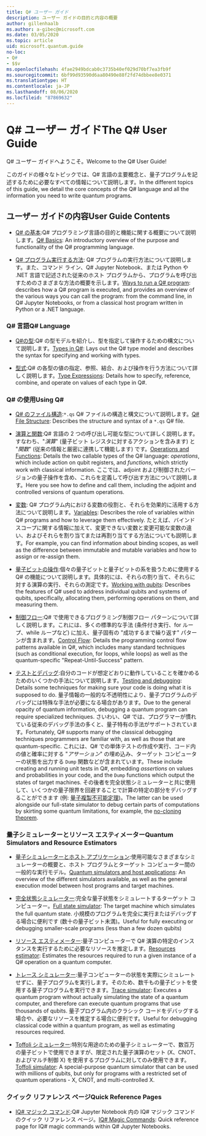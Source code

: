 ```yaml
---
title: Q# ユーザー ガイド
description: ユーザー ガイドの目的と内容の概要
author: gillenhaalb
ms.author: a-gibec@microsoft.com
ms.date: 03/05/2020
ms.topic: article
uid: microsoft.quantum.guide
no-loc:
- Q#
- $$v
ms.openlocfilehash: 4fae2949bdcab0c3735b40ef029d70bf7ea3fb9f
ms.sourcegitcommit: 6bf99d93590d6aa80490e88f2fd74dbbee8e0371
ms.translationtype: HT
ms.contentlocale: ja-JP
ms.lasthandoff: 08/06/2020
ms.locfileid: "87869632"
---
```

# <a name="the-no-locq-user-guide"></a><span data-ttu-id="cc36a-103">Q# ユーザー ガイド</span><span class="sxs-lookup"><span data-stu-id="cc36a-103">The Q# User Guide</span></span>

<span data-ttu-id="cc36a-104">Q# ユーザー ガイドへようこそ。</span><span class="sxs-lookup"><span data-stu-id="cc36a-104">Welcome to the Q# User Guide!</span></span> 

<span data-ttu-id="cc36a-105">このガイドの様々なトピックでは、Q# 言語の主要概念と、量子プログラムを記述するために必要なすべての情報について説明します。</span><span class="sxs-lookup"><span data-stu-id="cc36a-105">In the different topics of this guide, we detail the core concepts of the Q# language and all the information you need to write quantum programs.</span></span>

## <a name="user-guide-contents"></a><span data-ttu-id="cc36a-106">ユーザー ガイドの内容</span><span class="sxs-lookup"><span data-stu-id="cc36a-106">User Guide Contents</span></span>

- <span data-ttu-id="cc36a-107">[Q# の基本](xref:microsoft.quantum.guide.basics):Q# プログラミング言語の目的と機能に関する概要について説明します。</span><span class="sxs-lookup"><span data-stu-id="cc36a-107">[Q# Basics](xref:microsoft.quantum.guide.basics): An introductory overview of the purpose and functionality of the Q# programming language.</span></span> 

- <span data-ttu-id="cc36a-108">[Q# プログラム実行する方法](xref:microsoft.quantum.guide.host-programs): Q# プログラムの実行方法について説明します。また、コマンド ライン、Q# Jupyter Notebook、または Python や .NET 言語で記述された従来のホスト プログラムから、プログラムを呼び出すためのさまざまな方法の概要を示します。</span><span class="sxs-lookup"><span data-stu-id="cc36a-108">[Ways to run a Q# program](xref:microsoft.quantum.guide.host-programs): describes how a Q# program is executed, and provides an overview of the various ways you can call the program: from the command line, in Q# Jupyter Notebooks, or from a classical host program written in Python or a .NET language.</span></span>

### <a name="no-locq-language"></a><span data-ttu-id="cc36a-109">Q# 言語</span><span class="sxs-lookup"><span data-stu-id="cc36a-109">Q# Language</span></span>

- <span data-ttu-id="cc36a-110">[Q#の型](xref:microsoft.quantum.guide.types):Q# の型モデルを紹介し、型を指定して操作するための構文について説明します。</span><span class="sxs-lookup"><span data-stu-id="cc36a-110">[Types in Q#](xref:microsoft.quantum.guide.types): Lays out the Q# type model and describes the syntax for specifying and working with types.</span></span>

- <span data-ttu-id="cc36a-111">[型式](xref:microsoft.quantum.guide.expressions):Q# の各型の値の指定、参照、結合、および操作を行う方法について詳しく説明します。</span><span class="sxs-lookup"><span data-stu-id="cc36a-111">[Type Expressions](xref:microsoft.quantum.guide.expressions): Details how to specify, reference, combine, and operate on values of each type in Q#.</span></span> 

### <a name="using-no-locq"></a><span data-ttu-id="cc36a-112">Q# の使用</span><span class="sxs-lookup"><span data-stu-id="cc36a-112">Using Q#</span></span>

- <span data-ttu-id="cc36a-113">[Q# のファイル構造](xref:microsoft.quantum.guide.filestructure):`*.qs` Q# ファイルの構造と構文について説明します。</span><span class="sxs-lookup"><span data-stu-id="cc36a-113">[Q# File Structure](xref:microsoft.quantum.guide.filestructure): Describes the structure and syntax of a `*.qs` Q# file.</span></span>

- <span data-ttu-id="cc36a-114">[演算と関数](xref:microsoft.quantum.guide.operationsfunctions):Q# 言語の 2 つの呼び出し可能な型について詳しく説明します。すなわち、"*演算*" (量子ビット レジスタに対するアクションを含みます) と "*関数*" (従来の情報と厳密に連携して機能します) です。</span><span class="sxs-lookup"><span data-stu-id="cc36a-114">[Operations and Functions](xref:microsoft.quantum.guide.operationsfunctions): Details the two callable types of the Q# language: *operations*, which include action on qubit registers, and *functions*, which strictly work with classical information.</span></span> 
    <span data-ttu-id="cc36a-115">ここでは、adjoint および制御されたバージョンの量子操作を含め、これらを定義して呼び出す方法について説明します。</span><span class="sxs-lookup"><span data-stu-id="cc36a-115">Here you see how to define and call them, including the adjoint and controlled versions of quantum operations.</span></span>

- <span data-ttu-id="cc36a-116">[変数](xref:microsoft.quantum.guide.variables): Q# プログラム内における変数の役割と、それらを効果的に活用する方法について説明します。</span><span class="sxs-lookup"><span data-stu-id="cc36a-116">[Variables](xref:microsoft.quantum.guide.variables): Describes the role of variables within Q# programs and how to leverage them effectively.</span></span> 
    <span data-ttu-id="cc36a-117">たとえば、バインド スコープに関する情報に加えて、変更できない変数と変更可能な変数の違い、およびそれらを割り当てまたは再割り当てする方法についても説明します。</span><span class="sxs-lookup"><span data-stu-id="cc36a-117">For example, you can find information about binding scopes, as well as the difference between immutable and mutable variables and how to assign or re-assign them.</span></span>

- <span data-ttu-id="cc36a-118">[量子ビットの操作](xref:microsoft.quantum.guide.qubits):個々の量子ビットと量子ビットの系を扱うために使用する Q# の機能について説明します。具体的には、それらの割り当て、それらに対する演算の実行、それらの測定です。</span><span class="sxs-lookup"><span data-stu-id="cc36a-118">[Working with qubits](xref:microsoft.quantum.guide.qubits): Describes the features of Q# used to address individual qubits and systems of qubits, specifically, allocating them, performing operations on them, and measuring them.</span></span> 

- <span data-ttu-id="cc36a-119">[制御フロー](xref:microsoft.quantum.guide.controlflow):Q# で使用できるプログラミング制御フロー パターンについて詳しく説明します。これには、多くの標準的な手法 (条件付き実行、for ループ、while ループなど) に加え、量子固有の "成功するまで繰り返す" パターンが含まれます。</span><span class="sxs-lookup"><span data-stu-id="cc36a-119">[Control Flow](xref:microsoft.quantum.guide.controlflow): Details the programming control flow patterns available in Q#, which includes many standard techniques (such as conditional execution, for loops, while loops) as well as the quantum-specific "Repeat-Until-Success" pattern.</span></span>

- <span data-ttu-id="cc36a-120">[テストとデバッグ](xref:microsoft.quantum.guide.testingdebugging):自分のコードが想定どおりに動作していることを確かめるためのいくつかの手法について説明します。</span><span class="sxs-lookup"><span data-stu-id="cc36a-120">[Testing and debugging](xref:microsoft.quantum.guide.testingdebugging): Details some techniques for making sure your code is doing what it is supposed to do.</span></span> 
    <span data-ttu-id="cc36a-121">量子情報の一般的な不透明性により、量子プログラムのデバッグには特殊な手法が必要になる場合があります。</span><span class="sxs-lookup"><span data-stu-id="cc36a-121">Due to the general opacity of quantum information, debugging a quantum program can require specialized techniques.</span></span> 
    <span data-ttu-id="cc36a-122">さいわい、Q# では、プログラマーが慣れている従来のデバッグ手法の多くと、量子特有の手法がサポートされています。</span><span class="sxs-lookup"><span data-stu-id="cc36a-122">Fortunately, Q# supports many of the classical debugging techniques programmers are familiar with, as well as those that are quantum-specific.</span></span> <span data-ttu-id="cc36a-123">これには、Q# での単体テストの作成や実行、コード内の値と確率に対する "*アサーション*" の埋め込み、ターゲット コンピューターの状態を出力する `Dump` 関数などが含まれています。</span><span class="sxs-lookup"><span data-stu-id="cc36a-123">These include creating and running unit tests in Q#, embedding *assertions* on values and probabilities in your code, and the `Dump` functions which output the states of target machines.</span></span> 
    <span data-ttu-id="cc36a-124">その後者を完全状態シミュレーターと共に使用して、いくつかの量子限界を回避することで計算の特定の部分をデバッグすることができます (例: [量子複製不可能定理](xref:microsoft.quantum.concepts.pauli))。</span><span class="sxs-lookup"><span data-stu-id="cc36a-124">The latter can be used alongside our full-state simulator to debug certain parts of computations by skirting some quantum limitations, for example, the [no-cloning theorem](xref:microsoft.quantum.concepts.pauli).</span></span>

### <a name="quantum-simulators-and-resource-estimators"></a><span data-ttu-id="cc36a-125">量子シミュレーターとリソース エスティメーター</span><span class="sxs-lookup"><span data-stu-id="cc36a-125">Quantum Simulators and Resource Estimators</span></span>

- <span data-ttu-id="cc36a-126">[量子シミュレーターとホスト アプリケーション](xref:microsoft.quantum.machines):使用可能なさまざまなシミュレーターの概要と、ホスト プログラムとターゲット コンピューター間の一般的な実行モデル。</span><span class="sxs-lookup"><span data-stu-id="cc36a-126">[Quantum simulators and host applications](xref:microsoft.quantum.machines): An overview of the different simulators available, as well as the general execution model between host programs and target machines.</span></span>

- <span data-ttu-id="cc36a-127">[完全状態シミュレーター](xref:microsoft.quantum.machines.full-state-simulator):完全な量子状態をシミュレートするターゲット コンピューター。</span><span class="sxs-lookup"><span data-stu-id="cc36a-127">[Full state simulator](xref:microsoft.quantum.machines.full-state-simulator): The target machine which simulates the full quantum state.</span></span> <span data-ttu-id="cc36a-128">小規模のプログラムを完全に実行またはデバッグする場合に便利です (数十の量子ビット未満)。</span><span class="sxs-lookup"><span data-stu-id="cc36a-128">Useful for fully executing or debugging smaller-scale programs (less than a few dozen qubits)</span></span>

- <span data-ttu-id="cc36a-129">[リソース エスティメーター](xref:microsoft.quantum.machines.resources-estimator):量子コンピューターで Q# 演算の特定のインスタンスを実行するために必要なリソースを推定します。</span><span class="sxs-lookup"><span data-stu-id="cc36a-129">[Resources estimator](xref:microsoft.quantum.machines.resources-estimator): Estimates the resources required to run a given instance of a Q# operation on a quantum computer.</span></span>

- <span data-ttu-id="cc36a-130">[トレース シミュレーター](xref:microsoft.quantum.machines.qc-trace-simulator.intro):量子コンピューターの状態を実際にシミュレートせずに、量子プログラムを実行します。そのため、数千もの量子ビットを使用する量子プログラムを実行できます。</span><span class="sxs-lookup"><span data-stu-id="cc36a-130">[Trace simulator](xref:microsoft.quantum.machines.qc-trace-simulator.intro): Executes a quantum program without actually simulating the state of a quantum computer, and therefore can execute quantum programs that use thousands of qubits.</span></span> <span data-ttu-id="cc36a-131">量子プログラム内のクラシック コードをデバッグする場合や、必要なリソースを推定する場合に便利です。</span><span class="sxs-lookup"><span data-stu-id="cc36a-131">Useful for debugging classical code within a quantum program, as well as estimating resources required.</span></span>

- <span data-ttu-id="cc36a-132">[Toffoli シミュレーター](xref:microsoft.quantum.machines.toffoli-simulator):特別な用途のための量子シミュレーターで、数百万の量子ビットで使用できますが、限定された量子演算のセット (X、CNOT、およびマルチ制御 X) を使用するプログラムに対してのみ使用できます。</span><span class="sxs-lookup"><span data-stu-id="cc36a-132">[Toffoli simulator](xref:microsoft.quantum.machines.toffoli-simulator): A special-purpose quantum simulator that can be used with millions of qubits, but only for programs with a restricted set of quantum operations - X, CNOT, and multi-controlled X.</span></span>

### <a name="quick-reference-pages"></a><span data-ttu-id="cc36a-133">クイック リファレンス ページ</span><span class="sxs-lookup"><span data-stu-id="cc36a-133">Quick Reference Pages</span></span>

- <span data-ttu-id="cc36a-134">[IQ# マジック コマンド](xref:microsoft.quantum.guide.quickref.iqsharp):Q# Jupyter Notebook 内の IQ# マジック コマンドのクイック リファレンス ページ。</span><span class="sxs-lookup"><span data-stu-id="cc36a-134">[IQ# Magic Commands](xref:microsoft.quantum.guide.quickref.iqsharp): Quick reference page for IQ# magic commands within Q# Jupyter Notebooks.</span></span>
